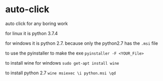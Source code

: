 # auto-click
auto click for any boring work


for linux it is python 3.7.4

for windows it is python 2.7. because only the python2.7 has the `.msi` file

to use the pyinstaller to make the exe `pyinstaller -F <YOUR_File>`

to install wine for windows `sudo get-apt install wine`

to install python 2.7 `wine msiexec \i python.msi \qd`